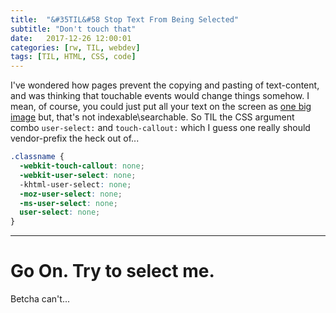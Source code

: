 ```yaml
---
title:  "&#35TIL&#58 Stop Text From Being Selected"
subtitle: "Don't touch that"
date:   2017-12-26 12:00:01
categories: [rw, TIL, webdev]
tags: [TIL, HTML, CSS, code]
---
```

I've wondered how pages prevent the copying and pasting of text-content, and was thinking that touchable events would change things somehow. I mean, of course, you could just put all your text on the screen as [one big image][ascii-table] but, that's not indexable\searchable. So TIL the CSS argument combo `user-select:` and `touch-callout:` which I guess one really should vendor-prefix the heck out of...
```css
.classname { 
  -webkit-touch-callout: none;
  -webkit-user-select: none;
  -khtml-user-select: none;
  -moz-user-select: none;
  -ms-user-select: none;
  user-select: none;
}
```

---
<h1 style="user-select: none; -webkit-touch-callout: none; -webkit-user-select: none; -khtml-user-select: none; -moz-user-select: none; -ms-user-select: none;">Go On. Try to select me.</h1>
Betcha can't...

[ascii-table]: http://www.asciitable.com/